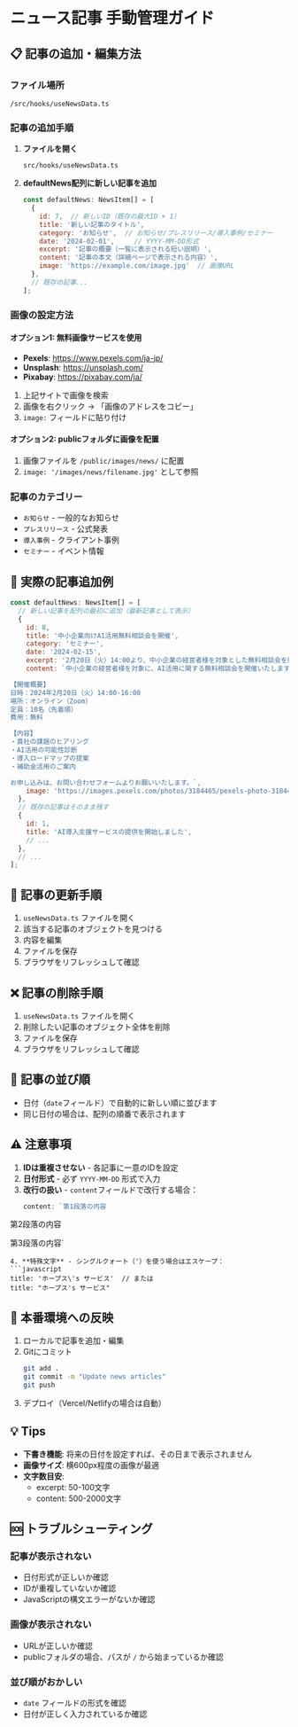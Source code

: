 # ニュース記事 手動管理ガイド

## 📋 記事の追加・編集方法

### ファイル場所
`/src/hooks/useNewsData.ts`

### 記事の追加手順

1. **ファイルを開く**
   ```
   src/hooks/useNewsData.ts
   ```

2. **defaultNews配列に新しい記事を追加**
   ```javascript
   const defaultNews: NewsItem[] = [
     {
       id: 7,  // 新しいID（既存の最大ID + 1）
       title: '新しい記事のタイトル',
       category: 'お知らせ',  // お知らせ/プレスリリース/導入事例/セミナー
       date: '2024-02-01',     // YYYY-MM-DD形式
       excerpt: '記事の概要（一覧に表示される短い説明）',
       content: '記事の本文（詳細ページで表示される内容）',
       image: 'https://example.com/image.jpg'  // 画像URL
     },
     // 既存の記事...
   ];
   ```

### 画像の設定方法

#### オプション1: 無料画像サービスを使用
- **Pexels**: https://www.pexels.com/ja-jp/
- **Unsplash**: https://unsplash.com/
- **Pixabay**: https://pixabay.com/ja/

1. 上記サイトで画像を検索
2. 画像を右クリック → 「画像のアドレスをコピー」
3. `image:` フィールドに貼り付け

#### オプション2: publicフォルダに画像を配置
1. 画像ファイルを `/public/images/news/` に配置
2. `image: '/images/news/filename.jpg'` として参照

### 記事のカテゴリー
- `お知らせ` - 一般的なお知らせ
- `プレスリリース` - 公式発表
- `導入事例` - クライアント事例
- `セミナー` - イベント情報

## 📝 実際の記事追加例

```javascript
const defaultNews: NewsItem[] = [
  // 新しい記事を配列の最初に追加（最新記事として表示）
  {
    id: 8,
    title: '中小企業向けAI活用無料相談会を開催',
    category: 'セミナー',
    date: '2024-02-15',
    excerpt: '2月20日（火）14:00より、中小企業の経営者様を対象とした無料相談会を開催いたします。',
    content: `中小企業の経営者様を対象に、AI活用に関する無料相談会を開催いたします。

【開催概要】
日時：2024年2月20日（火）14:00-16:00
場所：オンライン（Zoom）
定員：10名（先着順）
費用：無料

【内容】
・貴社の課題のヒアリング
・AI活用の可能性診断
・導入ロードマップの提案
・補助金活用のご案内

お申し込みは、お問い合わせフォームよりお願いいたします。`,
    image: 'https://images.pexels.com/photos/3184465/pexels-photo-3184465.jpeg?auto=compress&cs=tinysrgb&w=600'
  },
  // 既存の記事はそのまま残す
  {
    id: 1,
    title: 'AI導入支援サービスの提供を開始しました',
    // ...
  },
  // ...
];
```

## 🔄 記事の更新手順

1. `useNewsData.ts` ファイルを開く
2. 該当する記事のオブジェクトを見つける
3. 内容を編集
4. ファイルを保存
5. ブラウザをリフレッシュして確認

## ❌ 記事の削除手順

1. `useNewsData.ts` ファイルを開く
2. 削除したい記事のオブジェクト全体を削除
3. ファイルを保存
4. ブラウザをリフレッシュして確認

## 📅 記事の並び順

- 日付（`date`フィールド）で自動的に新しい順に並びます
- 同じ日付の場合は、配列の順番で表示されます

## ⚠️ 注意事項

1. **IDは重複させない** - 各記事に一意のIDを設定
2. **日付形式** - 必ず `YYYY-MM-DD` 形式で入力
3. **改行の扱い** - `content`フィールドで改行する場合：
   ```javascript
   content: `第1段落の内容

第2段落の内容

第3段落の内容`
   ```
4. **特殊文字** - シングルクォート（'）を使う場合はエスケープ：
   ```javascript
   title: 'ホープス\'s サービス'  // または
   title: "ホープス's サービス"
   ```

## 🚀 本番環境への反映

1. ローカルで記事を追加・編集
2. Gitにコミット
   ```bash
   git add .
   git commit -m "Update news articles"
   git push
   ```
3. デプロイ（Vercel/Netlifyの場合は自動）

## 💡 Tips

- **下書き機能**: 将来の日付を設定すれば、その日まで表示されません
- **画像サイズ**: 横600px程度の画像が最適
- **文字数目安**:
  - excerpt: 50-100文字
  - content: 500-2000文字

## 🆘 トラブルシューティング

### 記事が表示されない
- 日付形式が正しいか確認
- IDが重複していないか確認
- JavaScriptの構文エラーがないか確認

### 画像が表示されない
- URLが正しいか確認
- publicフォルダの場合、パスが `/` から始まっているか確認

### 並び順がおかしい
- `date` フィールドの形式を確認
- 日付が正しく入力されているか確認